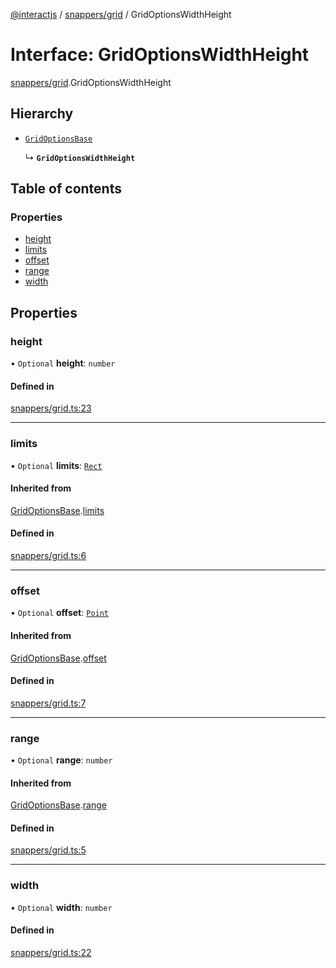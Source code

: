 [@interactjs](../README.md) / [snappers/grid](../modules/snappers_grid.md) / GridOptionsWidthHeight

# Interface: GridOptionsWidthHeight

[snappers/grid](../modules/snappers_grid.md).GridOptionsWidthHeight

## Hierarchy

- [`GridOptionsBase`](snappers_grid.GridOptionsBase.md)

  ↳ **`GridOptionsWidthHeight`**

## Table of contents

### Properties

- [height](snappers_grid.GridOptionsWidthHeight.md#height)
- [limits](snappers_grid.GridOptionsWidthHeight.md#limits)
- [offset](snappers_grid.GridOptionsWidthHeight.md#offset)
- [range](snappers_grid.GridOptionsWidthHeight.md#range)
- [width](snappers_grid.GridOptionsWidthHeight.md#width)

## Properties

### height

• `Optional` **height**: `number`

#### Defined in

[snappers/grid.ts:23](https://github.com/taye/interact.js/blob/24fdee86/packages/@interactjs/snappers/grid.ts#L23)

___

### limits

• `Optional` **limits**: [`Rect`](core_types.Rect.md)

#### Inherited from

[GridOptionsBase](snappers_grid.GridOptionsBase.md).[limits](snappers_grid.GridOptionsBase.md#limits)

#### Defined in

[snappers/grid.ts:6](https://github.com/taye/interact.js/blob/24fdee86/packages/@interactjs/snappers/grid.ts#L6)

___

### offset

• `Optional` **offset**: [`Point`](core_types.Point.md)

#### Inherited from

[GridOptionsBase](snappers_grid.GridOptionsBase.md).[offset](snappers_grid.GridOptionsBase.md#offset)

#### Defined in

[snappers/grid.ts:7](https://github.com/taye/interact.js/blob/24fdee86/packages/@interactjs/snappers/grid.ts#L7)

___

### range

• `Optional` **range**: `number`

#### Inherited from

[GridOptionsBase](snappers_grid.GridOptionsBase.md).[range](snappers_grid.GridOptionsBase.md#range)

#### Defined in

[snappers/grid.ts:5](https://github.com/taye/interact.js/blob/24fdee86/packages/@interactjs/snappers/grid.ts#L5)

___

### width

• `Optional` **width**: `number`

#### Defined in

[snappers/grid.ts:22](https://github.com/taye/interact.js/blob/24fdee86/packages/@interactjs/snappers/grid.ts#L22)
